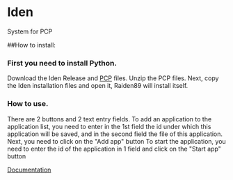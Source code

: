 # Iden
System for PCP

##How to install:

### First you need to install Python.

Download the Iden Release and [PCP](https://github.com/Mops2008wer/Python-Computer-Progect) files.
Unzip the PCP files. Next, copy the Iden installation files and open it, Raiden89 will install itself.

### How to use.

There are 2 buttons and 2 text entry fields.
To add an application to the application list, you need to enter in the 1st field the id under which this application will be saved, and in the second field the file of this application. Next, you need to click on the "Add app" button
To start the application, you need to enter the id of the application in 1 field and click on the "Start app" button

[Documentation](https://github.com/Mops2008wer/ISharp)
